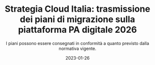 ---
type: "news"
title: "Strategia Cloud Italia: trasmissione dei piani di migrazione sulla piattaforma PA digitale 2026"
subtitle: "I piani possono essere consegnati in conformità a quanto previsto dalla normativa vigente."
date: "2023-01-26"
evidence: true
internalNews: true
fonte: innovazione.gov.it
showInHome: false
typeOfNews: Articolo
link: https://innovazione.gov.it/notizie/articoli/strategia-cloud-italia-trasmissione-dei-piani-di-migrazione-su-pa-digitale-2026/
image: /assets/img_news/2023-01-26-strategia-cloud-italia-trasmissione-dei-piani-di-migrazione-sulla-piattaforma-pa-digitale-2026.jpeg
tags:
  - Articoli
---